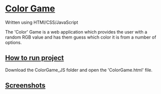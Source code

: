 # <ins>Color Game</ins>

Written using HTMl/CSS/JavaScript

The 'Color' Game is a web application which provides the user with a random RGB value and has them guess which color it is from a number of options.

## <ins>How to run project</ins>

Download the ColorGame_JS folder and open the 'ColorGame.html' file.

## <ins>Screenshots</ins>